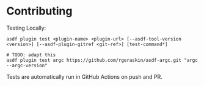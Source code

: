 # Contributing

Testing Locally:

```shell
asdf plugin test <plugin-name> <plugin-url> [--asdf-tool-version <version>] [--asdf-plugin-gitref <git-ref>] [test-command*]

# TODO: adapt this
asdf plugin test argc https://github.com/rgeraskin/asdf-argc.git "argc --argc-version"
```

Tests are automatically run in GitHub Actions on push and PR.
